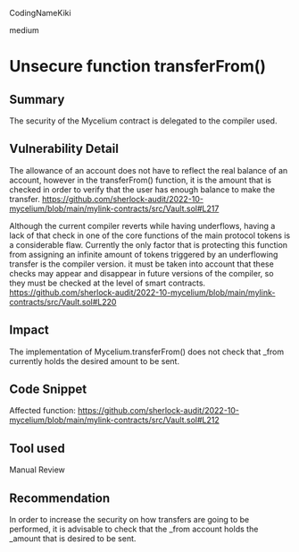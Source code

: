 CodingNameKiki

medium

# Unsecure function transferFrom()

## Summary
The security of the Mycelium contract is delegated to the compiler used.

## Vulnerability Detail
The allowance of an account does not have to reflect the real balance of an account, however in the transferFrom() function, it is the amount that is checked in order to verify that the user has enough balance to make the transfer.
https://github.com/sherlock-audit/2022-10-mycelium/blob/main/mylink-contracts/src/Vault.sol#L217

Although the current compiler reverts while having underflows, having a lack of that check in one of the core functions of the main protocol tokens is a considerable flaw. Currently the only factor that is protecting this function from assigning an infinite amount of tokens triggered by an underflowing transfer is the compiler version. it must be taken into account that these checks may appear and disappear in future versions of the compiler, so they must be checked at the level of smart contracts.
https://github.com/sherlock-audit/2022-10-mycelium/blob/main/mylink-contracts/src/Vault.sol#L220

## Impact
The implementation of Mycelium.transferFrom() does not check that _from currently holds the desired amount to be sent.

## Code Snippet
Affected function: https://github.com/sherlock-audit/2022-10-mycelium/blob/main/mylink-contracts/src/Vault.sol#L212

## Tool used

Manual Review

## Recommendation
In order to increase the security on how transfers are going to be performed, it is advisable to check that the _from account holds the _amount that is desired to be sent.